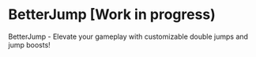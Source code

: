 # BetterJump [Work in progress)
 BetterJump - Elevate your gameplay with customizable double jumps and jump boosts!
